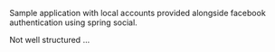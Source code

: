 Sample application with local accounts provided alongside facebook authentication using spring social.

Not well structured ...
